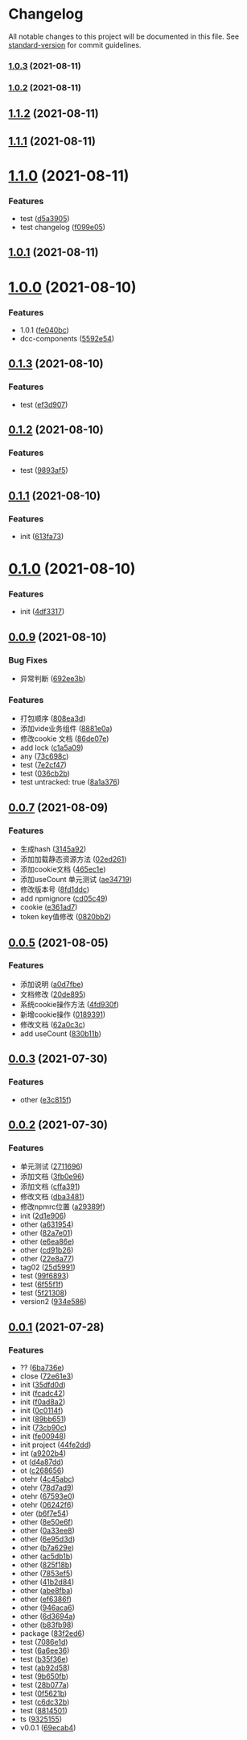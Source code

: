 # Changelog

All notable changes to this project will be documented in this file. See [standard-version](https://github.com/conventional-changelog/standard-version) for commit guidelines.

### [1.0.3](https://gitlab.codemao.cn/frontend/new-retail/dcc/dcc-tool-kit/compare/v1.0.2...v1.0.3) (2021-08-11)

### [1.0.2](https://gitlab.codemao.cn/frontend/new-retail/dcc/dcc-tool-kit/compare/v1.1.2...v1.0.2) (2021-08-11)

## [1.1.2](https://gitlab.codemao.cn/frontend/new-retail/dcc/dcc-tool-kit/compare/v1.1.1...v1.1.2) (2021-08-11)



## [1.1.1](https://gitlab.codemao.cn/frontend/new-retail/dcc/dcc-tool-kit/compare/v1.1.0...v1.1.1) (2021-08-11)



# [1.1.0](https://gitlab.codemao.cn/frontend/new-retail/dcc/dcc-tool-kit/compare/v1.0.1...v1.1.0) (2021-08-11)


### Features

* test ([d5a3905](https://gitlab.codemao.cn/frontend/new-retail/dcc/dcc-tool-kit/commit/d5a3905d9d282a9501fe24ce4402ee08bd4972e3))
* test changelog ([f099e05](https://gitlab.codemao.cn/frontend/new-retail/dcc/dcc-tool-kit/commit/f099e052036acb09c3d649621c771cac0347c195))



## [1.0.1](https://gitlab.codemao.cn/frontend/new-retail/dcc/dcc-tool-kit/compare/v1.0.0...v1.0.1) (2021-08-11)



# [1.0.0](https://gitlab.codemao.cn/frontend/new-retail/dcc/dcc-tool-kit/compare/v0.1.3...v1.0.0) (2021-08-10)


### Features

* 1.0.1 ([fe040bc](https://gitlab.codemao.cn/frontend/new-retail/dcc/dcc-tool-kit/commit/fe040bc7127a0575c0b8e528d311478dc44586f1))
* dcc-components ([5592e54](https://gitlab.codemao.cn/frontend/new-retail/dcc/dcc-tool-kit/commit/5592e54be747cd466937f1752c4dc7b16624ae2a))



## [0.1.3](https://gitlab.codemao.cn/frontend/new-retail/dcc/dcc-tool-kit/compare/v0.1.2...v0.1.3) (2021-08-10)


### Features

* test ([ef3d907](https://gitlab.codemao.cn/frontend/new-retail/dcc/dcc-tool-kit/commit/ef3d90760b30785d20503592fea33d3a06cbbfc4))



## [0.1.2](https://gitlab.codemao.cn/frontend/new-retail/dcc/dcc-tool-kit/compare/v0.1.1...v0.1.2) (2021-08-10)


### Features

* test ([9893af5](https://gitlab.codemao.cn/frontend/new-retail/dcc/dcc-tool-kit/commit/9893af514314e8a237965d79a8927ce828509833))



## [0.1.1](https://gitlab.codemao.cn/frontend/new-retail/dcc/dcc-tool-kit/compare/v0.1.0...v0.1.1) (2021-08-10)


### Features

* init ([613fa73](https://gitlab.codemao.cn/frontend/new-retail/dcc/dcc-tool-kit/commit/613fa736aeb7ad7b3294573cbc1ec2dad1cda9ea))



# [0.1.0](https://gitlab.codemao.cn/frontend/new-retail/dcc/dcc-tool-kit/compare/v0.0.9...v0.1.0) (2021-08-10)


### Features

* init ([4df3317](https://gitlab.codemao.cn/frontend/new-retail/dcc/dcc-tool-kit/commit/4df33179f677428d8e6ba50480ea11bb958306d5))



## [0.0.9](https://gitlab.codemao.cn/frontend/new-retail/dcc/dcc-tool-kit/compare/v0.0.8...v0.0.9) (2021-08-10)


### Bug Fixes

* 异常判断 ([692ee3b](https://gitlab.codemao.cn/frontend/new-retail/dcc/dcc-tool-kit/commit/692ee3bf4a213b3f79ee902abdeb1ed8b1427e16))


### Features

* 打包顺序 ([808ea3d](https://gitlab.codemao.cn/frontend/new-retail/dcc/dcc-tool-kit/commit/808ea3d588714b0a83e0dbb7aaf058c041bd7e31))
* 添加vide业务组件 ([8881e0a](https://gitlab.codemao.cn/frontend/new-retail/dcc/dcc-tool-kit/commit/8881e0a4c522230a3464782a1b23c69f510af307))
* 修改cookie 文档 ([86de07e](https://gitlab.codemao.cn/frontend/new-retail/dcc/dcc-tool-kit/commit/86de07e45b3915d17edfbd8656e1bb62a7d33d9e))
* add lock ([c1a5a09](https://gitlab.codemao.cn/frontend/new-retail/dcc/dcc-tool-kit/commit/c1a5a09ff6a5a92cfdb4266353f54c5e2c183c35))
* any ([73c698c](https://gitlab.codemao.cn/frontend/new-retail/dcc/dcc-tool-kit/commit/73c698c68561cc44864471e0595864a86dd806e3))
* test ([7e2cf47](https://gitlab.codemao.cn/frontend/new-retail/dcc/dcc-tool-kit/commit/7e2cf47569fa9b2ceb0c789beef1fb3b1516af91))
* test ([036cb2b](https://gitlab.codemao.cn/frontend/new-retail/dcc/dcc-tool-kit/commit/036cb2b89bc47bd841293d520fa6bae9797b4c31))
* test untracked: true ([8a1a376](https://gitlab.codemao.cn/frontend/new-retail/dcc/dcc-tool-kit/commit/8a1a376431f81c6e1ab85f5bb25e06a639ef52c7))



## [0.0.7](https://gitlab.codemao.cn/frontend/new-retail/dcc/dcc-tool-kit/compare/v0.0.6...v0.0.7) (2021-08-09)


### Features

* 生成hash ([3145a92](https://gitlab.codemao.cn/frontend/new-retail/dcc/dcc-tool-kit/commit/3145a923861d5d97a76fe82ebf22b2fc063b0dec))
* 添加加载静态资源方法 ([02ed261](https://gitlab.codemao.cn/frontend/new-retail/dcc/dcc-tool-kit/commit/02ed26115873ea0757411b7d1ad64594d5cfc639))
* 添加cookie文档 ([465ec1e](https://gitlab.codemao.cn/frontend/new-retail/dcc/dcc-tool-kit/commit/465ec1ed79a99690fffacffe5638fdaf507f5e3e))
* 添加useCount 单元测试 ([ae34719](https://gitlab.codemao.cn/frontend/new-retail/dcc/dcc-tool-kit/commit/ae34719c6dbccfe37a372e72c97c4643db109b53))
* 修改版本号 ([8fd1ddc](https://gitlab.codemao.cn/frontend/new-retail/dcc/dcc-tool-kit/commit/8fd1ddc1e6dabd5dbd6fcfd829c1b1134e93f2e7))
* add npmignore ([cd05c49](https://gitlab.codemao.cn/frontend/new-retail/dcc/dcc-tool-kit/commit/cd05c49785bea39d2a5e56ba0d6048b072eb063f))
* cookie ([e361ad7](https://gitlab.codemao.cn/frontend/new-retail/dcc/dcc-tool-kit/commit/e361ad7dd6c0890556765b71271344cbf37da2d3))
* token key值修改 ([0820bb2](https://gitlab.codemao.cn/frontend/new-retail/dcc/dcc-tool-kit/commit/0820bb22ca2be99c4e91b6ec78574ad6e6d6b73d))



## [0.0.5](https://gitlab.codemao.cn/frontend/new-retail/dcc/dcc-tool-kit/compare/v0.0.4...v0.0.5) (2021-08-05)


### Features

* 添加说明 ([a0d7fbe](https://gitlab.codemao.cn/frontend/new-retail/dcc/dcc-tool-kit/commit/a0d7fbeeab7180d326b12e1710d9576462a86cf8))
* 文档修改 ([20de895](https://gitlab.codemao.cn/frontend/new-retail/dcc/dcc-tool-kit/commit/20de895ce1bef6bf8f79974921a9cea514b01d57))
* 系统cookie操作方法 ([4fd930f](https://gitlab.codemao.cn/frontend/new-retail/dcc/dcc-tool-kit/commit/4fd930f51f0cf79b94fd1d53e5b88affb36071a2))
* 新增cookie操作 ([0189391](https://gitlab.codemao.cn/frontend/new-retail/dcc/dcc-tool-kit/commit/0189391b595d4748ce45e9320fa2e9e205cc43b3))
* 修改文档 ([62a0c3c](https://gitlab.codemao.cn/frontend/new-retail/dcc/dcc-tool-kit/commit/62a0c3c0b1a592dc5a21ba22250a27c3690fa43e))
* add useCount ([830b11b](https://gitlab.codemao.cn/frontend/new-retail/dcc/dcc-tool-kit/commit/830b11b55a2e8289c87a0fb2ee126032effffe81))



## [0.0.3](https://gitlab.codemao.cn/frontend/new-retail/dcc/dcc-tool-kit/compare/v0.0.2...v0.0.3) (2021-07-30)


### Features

* other ([e3c815f](https://gitlab.codemao.cn/frontend/new-retail/dcc/dcc-tool-kit/commit/e3c815f579eac3301d7cbca6dad197d274fbe045))



## [0.0.2](https://gitlab.codemao.cn/frontend/new-retail/dcc/dcc-tool-kit/compare/v0.0.1...v0.0.2) (2021-07-30)


### Features

* 单元测试 ([2711696](https://gitlab.codemao.cn/frontend/new-retail/dcc/dcc-tool-kit/commit/27116966e5d13a63d346c21d4903c885b1111d71))
* 添加文档 ([3fb0e96](https://gitlab.codemao.cn/frontend/new-retail/dcc/dcc-tool-kit/commit/3fb0e96b954c458d431aec0c840c829c6d97618c))
* 添加文档 ([cffa391](https://gitlab.codemao.cn/frontend/new-retail/dcc/dcc-tool-kit/commit/cffa391d548d9d676173be5ebd916c935698b35d))
* 修改文档 ([dba3481](https://gitlab.codemao.cn/frontend/new-retail/dcc/dcc-tool-kit/commit/dba3481ef00b6863528234683a7ee0327c722c57))
* 修改npmrc位置 ([a29389f](https://gitlab.codemao.cn/frontend/new-retail/dcc/dcc-tool-kit/commit/a29389f6fef0b65bf37a07c63549274c08c8f69f))
* init ([2d1e906](https://gitlab.codemao.cn/frontend/new-retail/dcc/dcc-tool-kit/commit/2d1e9065ec7eba52c1706b26fc73c50f51b2e201))
* other ([a631954](https://gitlab.codemao.cn/frontend/new-retail/dcc/dcc-tool-kit/commit/a6319547bd8fa9ade8169d9fcdece81f3ade17d0))
* other ([82a7e01](https://gitlab.codemao.cn/frontend/new-retail/dcc/dcc-tool-kit/commit/82a7e01dc4db61388e6f696a2aaffa45a75d8324))
* other ([e6ea86e](https://gitlab.codemao.cn/frontend/new-retail/dcc/dcc-tool-kit/commit/e6ea86e0e2e5db0947cf1d18ac81b785c815721e))
* other ([cd91b26](https://gitlab.codemao.cn/frontend/new-retail/dcc/dcc-tool-kit/commit/cd91b26a743bd960b5b99122a4f3e22ff61e9527))
* other ([22e8a77](https://gitlab.codemao.cn/frontend/new-retail/dcc/dcc-tool-kit/commit/22e8a77f26758aa2f2028c94bcc7b68d15c2f42c))
* tag02 ([25d5991](https://gitlab.codemao.cn/frontend/new-retail/dcc/dcc-tool-kit/commit/25d5991e3357cf7217a25b14e90a71bb96272fed))
* test ([99f6893](https://gitlab.codemao.cn/frontend/new-retail/dcc/dcc-tool-kit/commit/99f6893d6073923f0253c14e610e1e466223203c))
* test ([6f55f1f](https://gitlab.codemao.cn/frontend/new-retail/dcc/dcc-tool-kit/commit/6f55f1f0f9e39eafc114b316b8f3e8330f183d69))
* test ([5f21308](https://gitlab.codemao.cn/frontend/new-retail/dcc/dcc-tool-kit/commit/5f2130877f0b03d774cb1528fcbadd847c33dae1))
* version2 ([934e586](https://gitlab.codemao.cn/frontend/new-retail/dcc/dcc-tool-kit/commit/934e58676f600a7946d3f197f70bb88a9b891dd0))



## [0.0.1](https://gitlab.codemao.cn/frontend/new-retail/dcc/dcc-tool-kit/compare/44fe2dd7e8c66970e9e02ac0409487fde72e6716...v0.0.1) (2021-07-28)


### Features

* ?? ([6ba736e](https://gitlab.codemao.cn/frontend/new-retail/dcc/dcc-tool-kit/commit/6ba736ef5821def187547bcae17f26be5162c42b))
* close ([72e61e3](https://gitlab.codemao.cn/frontend/new-retail/dcc/dcc-tool-kit/commit/72e61e37a37edd93067839694f4215ed2814ae3d))
* init ([35dfd0d](https://gitlab.codemao.cn/frontend/new-retail/dcc/dcc-tool-kit/commit/35dfd0da7f1b928d8d807a63875bb8e40f62f15a))
* init ([fcadc42](https://gitlab.codemao.cn/frontend/new-retail/dcc/dcc-tool-kit/commit/fcadc423ee99a8fcd4f4290d00972d98956e6ef8))
* init ([f0ad8a2](https://gitlab.codemao.cn/frontend/new-retail/dcc/dcc-tool-kit/commit/f0ad8a21460b90b6fe137e0010c36f8aa7fff7d0))
* init ([0c0114f](https://gitlab.codemao.cn/frontend/new-retail/dcc/dcc-tool-kit/commit/0c0114f69011d2eb9d7f5cd394c4fcab29e11577))
* init ([89bb651](https://gitlab.codemao.cn/frontend/new-retail/dcc/dcc-tool-kit/commit/89bb651fecec5cb944e511aa4588d0ce532b7b73))
* init ([73cb90c](https://gitlab.codemao.cn/frontend/new-retail/dcc/dcc-tool-kit/commit/73cb90c17eb6153d353448e23e1344ea600e423a))
* init ([fe00948](https://gitlab.codemao.cn/frontend/new-retail/dcc/dcc-tool-kit/commit/fe0094882cea1830b1d5ba07cabafd8283de4306))
* init project ([44fe2dd](https://gitlab.codemao.cn/frontend/new-retail/dcc/dcc-tool-kit/commit/44fe2dd7e8c66970e9e02ac0409487fde72e6716))
* int ([a9202b4](https://gitlab.codemao.cn/frontend/new-retail/dcc/dcc-tool-kit/commit/a9202b4c5b38b9ebd7ad800f57bb98beaa4ea10f))
* ot ([d4a87dd](https://gitlab.codemao.cn/frontend/new-retail/dcc/dcc-tool-kit/commit/d4a87dde65ac907b9bc9528a27810893a7dfc957))
* ot ([c268656](https://gitlab.codemao.cn/frontend/new-retail/dcc/dcc-tool-kit/commit/c268656fb724a131459a0e2f587206c08bb16363))
* otehr ([4c45abc](https://gitlab.codemao.cn/frontend/new-retail/dcc/dcc-tool-kit/commit/4c45abcc701a8007937c62eb94f9e153071b1318))
* otehr ([78d7ad9](https://gitlab.codemao.cn/frontend/new-retail/dcc/dcc-tool-kit/commit/78d7ad9d8d197cb89a59eed341ed63000791dfd7))
* otehr ([67593e0](https://gitlab.codemao.cn/frontend/new-retail/dcc/dcc-tool-kit/commit/67593e0d4013b212f8885b24ba6561c16d1ae0cb))
* otehr ([06242f6](https://gitlab.codemao.cn/frontend/new-retail/dcc/dcc-tool-kit/commit/06242f61e2c066b736e829adc70b2b9f5995b045))
* oter ([b6f7e54](https://gitlab.codemao.cn/frontend/new-retail/dcc/dcc-tool-kit/commit/b6f7e54bee5cfce412d43ba2e33b5b42b8f15e0a))
* other ([8e50e6f](https://gitlab.codemao.cn/frontend/new-retail/dcc/dcc-tool-kit/commit/8e50e6ff01c6501de3e634217e0cc784bec392af))
* other ([0a33ee8](https://gitlab.codemao.cn/frontend/new-retail/dcc/dcc-tool-kit/commit/0a33ee82b351da1e3898d2c3189971a0e38b42f2))
* other ([6e95d3d](https://gitlab.codemao.cn/frontend/new-retail/dcc/dcc-tool-kit/commit/6e95d3de12c0749645dcb39945f4c2ddd37d3d6c))
* other ([b7a629e](https://gitlab.codemao.cn/frontend/new-retail/dcc/dcc-tool-kit/commit/b7a629e3842aa8cdb03706ee9be7476931c3de94))
* other ([ac5db1b](https://gitlab.codemao.cn/frontend/new-retail/dcc/dcc-tool-kit/commit/ac5db1b76c1704409d2003891900119e3b3b7f96))
* other ([825f18b](https://gitlab.codemao.cn/frontend/new-retail/dcc/dcc-tool-kit/commit/825f18bd32566075acf834fd8ce619311a7ae120))
* other ([7853ef5](https://gitlab.codemao.cn/frontend/new-retail/dcc/dcc-tool-kit/commit/7853ef5db439c976821ae2a7b329f87fd89d73a5))
* other ([41b2d84](https://gitlab.codemao.cn/frontend/new-retail/dcc/dcc-tool-kit/commit/41b2d84920b2bcb69e0c112f0780bfb592d481b0))
* other ([abe8fba](https://gitlab.codemao.cn/frontend/new-retail/dcc/dcc-tool-kit/commit/abe8fba990b528e14b7c8d7a327ab4de4f4d7606))
* other ([ef6386f](https://gitlab.codemao.cn/frontend/new-retail/dcc/dcc-tool-kit/commit/ef6386f8c2b4b373ae7a90e0674bc6b64fbc8655))
* other ([946aca6](https://gitlab.codemao.cn/frontend/new-retail/dcc/dcc-tool-kit/commit/946aca60c08e92a8ac2cd3c09766e4677180cb6b))
* other ([6d3694a](https://gitlab.codemao.cn/frontend/new-retail/dcc/dcc-tool-kit/commit/6d3694a1f29ac1b51facf50f872b534483003d86))
* other ([b83fb98](https://gitlab.codemao.cn/frontend/new-retail/dcc/dcc-tool-kit/commit/b83fb988cd5e1549c428a895c25bf6c8305f4ae9))
* package ([83f2ed6](https://gitlab.codemao.cn/frontend/new-retail/dcc/dcc-tool-kit/commit/83f2ed61ddd36e4f092762f05685daefdac7ca1a))
* test ([7086e1d](https://gitlab.codemao.cn/frontend/new-retail/dcc/dcc-tool-kit/commit/7086e1d4be666732acff73dd179c775cf497a588))
* test ([6a6ee36](https://gitlab.codemao.cn/frontend/new-retail/dcc/dcc-tool-kit/commit/6a6ee36e71b10d2b8f01de06efe6cd7a96da0b90))
* test ([b35f36e](https://gitlab.codemao.cn/frontend/new-retail/dcc/dcc-tool-kit/commit/b35f36eac55a7e5a0b096e9f5ce7a9dbfae0a407))
* test ([ab92d58](https://gitlab.codemao.cn/frontend/new-retail/dcc/dcc-tool-kit/commit/ab92d585d519be47ed6545df8b154fd5af473191))
* test ([9b650fb](https://gitlab.codemao.cn/frontend/new-retail/dcc/dcc-tool-kit/commit/9b650fbcd0232c016f48a14ce66f6b664e980af9))
* test ([28b077a](https://gitlab.codemao.cn/frontend/new-retail/dcc/dcc-tool-kit/commit/28b077a9cc7c306e6e7917e074bde6a1358b6125))
* test ([0f5621b](https://gitlab.codemao.cn/frontend/new-retail/dcc/dcc-tool-kit/commit/0f5621bc607a51c45e38208c2048839e4bbcbdce))
* test ([c6dc32b](https://gitlab.codemao.cn/frontend/new-retail/dcc/dcc-tool-kit/commit/c6dc32b6825eddcebbc5ec12ea2783596ed9f3ba))
* test ([8814501](https://gitlab.codemao.cn/frontend/new-retail/dcc/dcc-tool-kit/commit/8814501540ee947bdc6cb0bcbd0ac574bd20c482))
* ts ([9325155](https://gitlab.codemao.cn/frontend/new-retail/dcc/dcc-tool-kit/commit/9325155ebffbb34882b78a40d125b39772cbcb4c))
* v0.0.1 ([69ecab4](https://gitlab.codemao.cn/frontend/new-retail/dcc/dcc-tool-kit/commit/69ecab460cf013721d65cb611e3cb3b18cee9df7))
